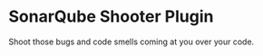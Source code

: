 SonarQube Shooter Plugin 
==========

Shoot those bugs and code smells coming at you over your code.

